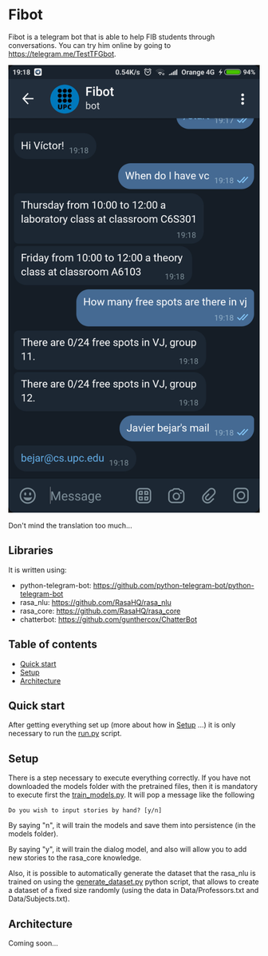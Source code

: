 # Fibot
Fibot is a telegram bot that is able to help FIB students through conversations. You can try him online by going to https://telegram.me/TestTFGbot.

<img src="/images_demo/dialog1.png">

Don't mind the translation too much...
## Libraries
It is written using:
  * python-telegram-bot: https://github.com/python-telegram-bot/python-telegram-bot
  * rasa_nlu: https://github.com/RasaHQ/rasa_nlu
  * rasa_core: https://github.com/RasaHQ/rasa_core
  * chatterbot: https://github.com/gunthercox/ChatterBot

## Table of contents
  * [Quick start](#quick-start)
  * [Setup](#setup)
  * [Architecture](#architecture)

## Quick start
After getting everything set up (more about how in [Setup](#setup) ...) it is only necessary to run the [run.py](./run.py) script.

## Setup
There is a step necessary to execute everything correctly.
If you have not downloaded the models folder with the pretrained files, then it is mandatory to execute first the [train_models.py](./train_models.py).
It will pop a message like the following
```
Do you wish to input stories by hand? [y/n]
```
By saying "n", it will train the models and save them into persistence (in the models folder).

By saying "y", it will train the dialog model, and also will allow you to add new stories to the rasa_core knowledge.


Also, it is possible to automatically generate the dataset that the rasa_nlu is trained on using the [generate_dataset.py](./generate_dataset.py) python script, that allows to create a dataset of a fixed size randomly (using the data in Data/Professors.txt and Data/Subjects.txt).

## Architecture
Coming soon...
